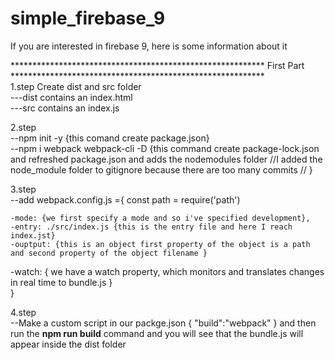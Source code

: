 # simple_firebase_9
If you are interested in firebase 9, here is some information about it <br>

********************************************************** First Part **********************************************************<br>
1.step
Create dist and src folder <br>
---dist contains an index.html <br>
---src contains an index.js <br>

2.step <br>
--npm init -y  {this comand create package.json}<br>
--npm i webpack webpack-cli -D {this command create package-lock.json and refreshed package.json and adds the nodemodules folder //I added the node_module folder to gitignore because there are too many commits  // }<br>

3.step <br>
--add webpack.config.js ={
    const path = require('path')

    -mode: {we first specify a mode and so i've specified development}, 
    -entry: ./src/index.js {this is the entry file and here I reach index.jst} 
    -ouptput: {this is an object first property of the object is a path and second property of the object filename }

 -watch: { we have a watch property, which monitors and translates changes in real time to bundle.js }       
} <br>

4.step <br>
--Make a custom script  in our packge.json { "build":"webpack" } and then run the <strong> npm run build</strong> command and you will see that the bundle.js will appear inside the dist folder